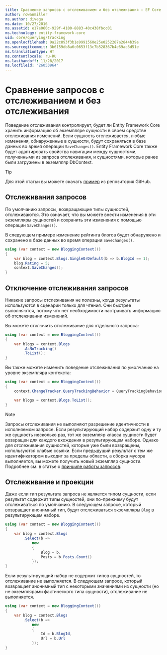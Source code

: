 ```yaml
---
title: Сравнение запросов с отслеживанием и без отслеживания — EF Core
author: rowanmiller
ms.author: divega
ms.date: 10/27/2016
ms.assetid: e17e060c-929f-4180-8883-40c438fbcc01
ms.technology: entity-framework-core
uid: core/querying/tracking
ms.openlocfilehash: 9a22c893f3b1e9991560e25e0252287a2844b39e
ms.sourcegitcommit: 3b6159db8a6c0653f13c7b528367b4e69ac3d51e
ms.translationtype: HT
ms.contentlocale: ru-RU
ms.lasthandoff: 11/28/2017
ms.locfileid: "26053964"
---
```

# <a name="tracking-vs-no-tracking-queries"></a>Сравнение запросов с отслеживанием и без отслеживания

Поведение отслеживания контролирует, будет ли Entity Framework Core хранить информацию об экземпляре сущности в своем средстве отслеживания изменений. Если сущность отслеживается, любые изменения, обнаруженные в сущности, будут сохраняться в базе данных во время операции `SaveChanges()`. Entity Framework Core также будет адаптировать свойства навигации между сущностями, полученными из запроса отслеживания, и сущностями, которые ранее были загружены в экземпляр DbContext.

> [!TIP]  
> Для этой статьи вы можете скачать [пример](https://github.com/aspnet/EntityFramework.Docs/tree/master/samples/core/Querying) из репозитория GitHub.

## <a name="tracking-queries"></a>Отслеживания запросов

По умолчанию запросы, возвращающие типы сущностей, отслеживаются. Это означает, что вы можете внести изменения в эти экземпляры сущностей и сохранить эти изменения с помощью операции `SaveChanges()`.

В следующем примере изменение рейтинга блогов будет обнаружено и сохранено в базе данных во время операции `SaveChanges()`.

<!-- [!code-csharp[Main](samples/core/Querying/Querying/Tracking/Sample.cs)] -->
``` csharp
using (var context = new BloggingContext())
{
    var blog = context.Blogs.SingleOrDefault(b => b.BlogId == 1);
    blog.Rating = 5;
    context.SaveChanges();
}
```

## <a name="no-tracking-queries"></a>Отключение отслеживания запросов

Никакие запросы отслеживания не полезны, когда результаты используются в сценарии только для чтения. Они быстрее выполняются, потому что нет необходимости настраивать информацию об отслеживании изменений.

Вы можете отключить отслеживание для отдельного запроса:

<!-- [!code-csharp[Main](samples/core/Querying/Querying/Tracking/Sample.cs?highlight=4)] -->
``` csharp
using (var context = new BloggingContext())
{
    var blogs = context.Blogs
        .AsNoTracking()
        .ToList();
}
```

Вы также можете изменить поведение отслеживания по умолчанию на уровне экземпляра контекста:

<!-- [!code-csharp[Main](samples/core/Querying/Querying/Tracking/Sample.cs?highlight=3)] -->
``` csharp
using (var context = new BloggingContext())
{
    context.ChangeTracker.QueryTrackingBehavior = QueryTrackingBehavior.NoTracking;

    var blogs = context.Blogs.ToList();
}
```

> [!NOTE]  
> Запросы отслеживания не выполняют разрешение идентичности в исполняемом запросе. Если результирующий набор содержит одну и ту же сущность несколько раз, тот же экземпляр класса сущности будет возвращен для каждого вхождения в результирующем наборе. Однако для отслеживания сущностей, которые уже были возвращены, используются слабые ссылки. Если предыдущий результат с тем же идентификатором выходит за пределы области, а сборка мусора выполняется, вы можете получить новый экземпляр сущности. Подробнее см. в статье о [принципе работы запросов](overview.md).

## <a name="tracking-and-projections"></a>Отслеживание и проекции

Даже если тип результата запроса не является типом сущности, если результат содержит типы сущностей, они по-прежнему будут отслеживаться по умолчанию. В следующем запросе, который возвращает анонимный тип, будут отслеживаться экземпляры `Blog` в результирующем наборе.

<!-- [!code-csharp[Main](samples/core/Querying/Querying/Tracking/Sample.cs?highlight=7)] -->
``` csharp
using (var context = new BloggingContext())
{
    var blog = context.Blogs
        .Select(b =>
            new
            {
                Blog = b,
                Posts = b.Posts.Count()
            });
}
```

Если результирующий набор не содержит типов сущностей, то отслеживание не выполняется. В следующем запросе, который возвращает анонимный тип с некоторыми значениями из сущности (но не экземплярами фактического типа сущности), отслеживание не выполняется.

<!-- [!code-csharp[Main](samples/core/Querying/Querying/Tracking/Sample.cs)] -->
``` csharp
using (var context = new BloggingContext())
{
    var blog = context.Blogs
        .Select(b =>
            new
            {
                Id = b.BlogId,
                Url = b.Url
            });
}
```
